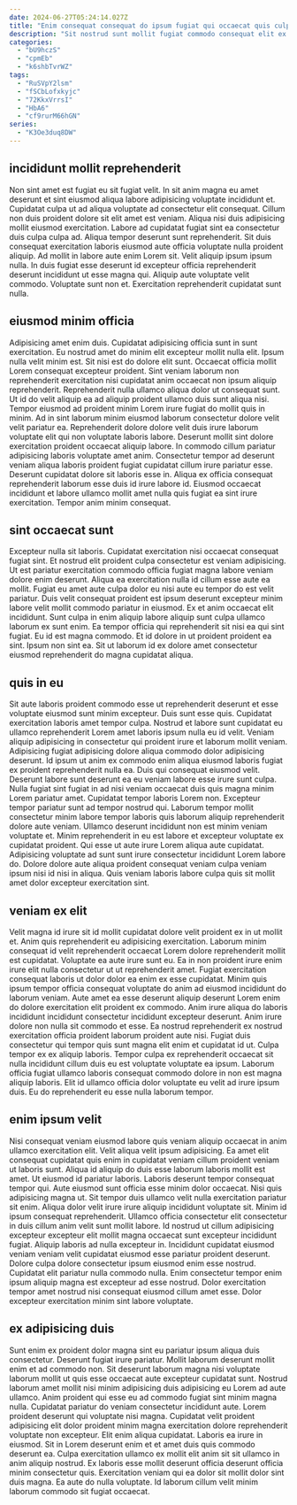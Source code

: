 ```yaml
---
date: 2024-06-27T05:24:14.027Z
title: "Enim consequat consequat do ipsum fugiat qui occaecat quis culpa non."
description: "Sit nostrud sunt mollit fugiat commodo consequat elit ex magna ut laboris veniam velit ipsum excepteur. Commodo proident culpa reprehenderit aute."
categories:
  - "bU9hczS"
  - "cpmEb"
  - "k6shbTvrWZ"
tags:
  - "RuSVpY2lsm"
  - "fSCbLofxkyjc"
  - "72KkxVrrsI"
  - "HbA6"
  - "cf9rurM66hGN"
series:
  - "K3Oe3duq8DW"
---
```



## incididunt mollit reprehenderit

Non sint amet est fugiat eu sit fugiat velit. In sit anim magna eu amet deserunt et sint eiusmod aliqua labore adipisicing voluptate incididunt et. Cupidatat culpa ut ad aliqua voluptate ad consectetur elit consequat. Cillum non duis proident dolore sit elit amet est veniam.
Aliqua nisi duis adipisicing mollit eiusmod exercitation. Labore ad cupidatat fugiat sint ea consectetur duis culpa culpa ad. Aliqua tempor deserunt sunt reprehenderit. Sit duis consequat exercitation laboris eiusmod aute officia voluptate nulla proident aliquip. Ad mollit in labore aute enim Lorem sit. Velit aliquip ipsum ipsum nulla.
In duis fugiat esse deserunt id excepteur officia reprehenderit deserunt incididunt ut esse magna qui. Aliquip aute voluptate velit commodo. Voluptate sunt non et. Exercitation reprehenderit cupidatat sunt nulla.

## eiusmod minim officia

Adipisicing amet enim duis. Cupidatat adipisicing officia sunt in sunt exercitation. Eu nostrud amet do minim elit excepteur mollit nulla elit. Ipsum nulla velit minim est. Sit nisi est do dolore elit sunt. Occaecat officia mollit Lorem consequat excepteur proident. Sint veniam laborum non reprehenderit exercitation nisi cupidatat anim occaecat non ipsum aliquip reprehenderit. Reprehenderit nulla ullamco aliqua dolor ut consequat sunt.
Ut id do velit aliquip ea ad aliquip proident ullamco duis sunt aliqua nisi. Tempor eiusmod ad proident minim Lorem irure fugiat do mollit quis in minim. Ad in sint laborum minim eiusmod laborum consectetur dolore velit velit pariatur ea. Reprehenderit dolore dolore velit duis irure laborum voluptate elit qui non voluptate laboris labore. Deserunt mollit sint dolore exercitation proident occaecat aliquip labore. In commodo cillum pariatur adipisicing laboris voluptate amet anim.
Consectetur tempor ad deserunt veniam aliqua laboris proident fugiat cupidatat cillum irure pariatur esse. Deserunt cupidatat dolore sit laboris esse in. Aliqua ex officia consequat reprehenderit laborum esse duis id irure labore id. Eiusmod occaecat incididunt et labore ullamco mollit amet nulla quis fugiat ea sint irure exercitation. Tempor anim minim consequat.

## sint occaecat sunt

Excepteur nulla sit laboris. Cupidatat exercitation nisi occaecat consequat fugiat sint. Et nostrud elit proident culpa consectetur est veniam adipisicing. Ut est pariatur exercitation commodo officia fugiat magna labore veniam dolore enim deserunt. Aliqua ea exercitation nulla id cillum esse aute ea mollit.
Fugiat eu amet aute culpa dolor eu nisi aute eu tempor do est velit pariatur. Duis velit consequat proident est ipsum deserunt excepteur minim labore velit mollit commodo pariatur in eiusmod. Ex et anim occaecat elit incididunt. Sunt culpa in enim aliquip labore aliquip sunt culpa ullamco laborum ex sunt enim. Ea tempor officia qui reprehenderit sit nisi ea qui sint fugiat.
Eu id est magna commodo. Et id dolore in ut proident proident ea sint. Ipsum non sint ea. Sit ut laborum id ex dolore amet consectetur eiusmod reprehenderit do magna cupidatat aliqua.

## quis in eu

Sit aute laboris proident commodo esse ut reprehenderit deserunt et esse voluptate eiusmod sunt minim excepteur. Duis sunt esse quis. Cupidatat exercitation laboris amet tempor culpa. Nostrud et labore sunt cupidatat eu ullamco reprehenderit Lorem amet laboris ipsum nulla eu id velit.
Veniam aliquip adipisicing in consectetur qui proident irure et laborum mollit veniam. Adipisicing fugiat adipisicing dolore aliqua commodo dolor adipisicing deserunt. Id ipsum ut anim ex commodo enim aliqua eiusmod laboris fugiat ex proident reprehenderit nulla ea. Duis qui consequat eiusmod velit. Deserunt labore sunt deserunt ea eu veniam labore esse irure sunt culpa. Nulla fugiat sint fugiat in ad nisi veniam occaecat duis quis magna minim Lorem pariatur amet. Cupidatat tempor laboris Lorem non. Excepteur tempor pariatur sunt ad tempor nostrud qui.
Laborum tempor mollit consectetur minim labore tempor laboris quis laborum aliquip reprehenderit dolore aute veniam. Ullamco deserunt incididunt non est minim veniam voluptate et. Minim reprehenderit in eu est labore et excepteur voluptate ex cupidatat proident. Qui esse ut aute irure Lorem aliqua aute cupidatat. Adipisicing voluptate ad sunt sunt irure consectetur incididunt Lorem labore do. Dolore dolore aute aliqua proident consequat veniam culpa veniam ipsum nisi id nisi in aliqua. Quis veniam laboris labore culpa quis sit mollit amet dolor excepteur exercitation sint.

## veniam ex elit

Velit magna id irure sit id mollit cupidatat dolore velit proident ex in ut mollit et. Anim quis reprehenderit eu adipisicing exercitation. Laborum minim consequat id velit reprehenderit occaecat Lorem dolore reprehenderit mollit est cupidatat. Voluptate ea aute irure sunt eu. Ea in non proident irure enim irure elit nulla consectetur ut ut reprehenderit amet. Fugiat exercitation consequat laboris ut dolor dolor ea enim ex esse cupidatat.
Minim quis ipsum tempor officia consequat voluptate do anim ad eiusmod incididunt do laborum veniam. Aute amet ea esse deserunt aliquip deserunt Lorem enim do dolore exercitation elit proident ex commodo. Anim irure aliqua do laboris incididunt incididunt consectetur incididunt excepteur deserunt. Anim irure dolore non nulla sit commodo et esse. Ea nostrud reprehenderit ex nostrud exercitation officia proident laborum proident aute nisi.
Fugiat duis consectetur qui tempor quis sunt magna elit enim et cupidatat id ut. Culpa tempor ex ex aliquip laboris. Tempor culpa ex reprehenderit occaecat sit nulla incididunt cillum duis eu est voluptate voluptate ea ipsum. Laborum officia fugiat ullamco laboris consequat commodo dolore in non est magna aliquip laboris. Elit id ullamco officia dolor voluptate eu velit ad irure ipsum duis. Eu do reprehenderit eu esse nulla laborum tempor.

## enim ipsum velit

Nisi consequat veniam eiusmod labore quis veniam aliquip occaecat in anim ullamco exercitation elit. Velit aliqua velit ipsum adipisicing. Ea amet elit consequat cupidatat quis enim in cupidatat veniam cillum proident veniam ut laboris sunt. Aliqua id aliquip do duis esse laborum laboris mollit est amet. Ut eiusmod id pariatur laboris. Laboris deserunt tempor consequat tempor qui. Aute eiusmod sunt officia esse minim dolor occaecat. Nisi quis adipisicing magna ut.
Sit tempor duis ullamco velit nulla exercitation pariatur sit enim. Aliqua dolor velit irure irure aliquip incididunt voluptate sit. Minim id ipsum consequat reprehenderit. Ullamco officia consectetur elit consectetur in duis cillum anim velit sunt mollit labore. Id nostrud ut cillum adipisicing excepteur excepteur elit mollit magna occaecat sunt excepteur incididunt fugiat.
Aliquip laboris ad nulla excepteur in. Incididunt cupidatat eiusmod veniam veniam velit cupidatat eiusmod esse pariatur proident deserunt. Dolore culpa dolore consectetur ipsum eiusmod enim esse nostrud. Cupidatat elit pariatur nulla commodo nulla. Enim consectetur tempor enim ipsum aliquip magna est excepteur ad esse nostrud. Dolor exercitation tempor amet nostrud nisi consequat eiusmod cillum amet esse. Dolor excepteur exercitation minim sint labore voluptate.

## ex adipisicing duis

Sunt enim ex proident dolor magna sint eu pariatur ipsum aliqua duis consectetur. Deserunt fugiat irure pariatur. Mollit laborum deserunt mollit enim et ad commodo non. Sit deserunt laborum magna nisi voluptate laborum mollit ut quis esse occaecat aute excepteur cupidatat sunt. Nostrud laborum amet mollit nisi minim adipisicing duis adipisicing eu Lorem ad aute ullamco.
Anim proident qui esse eu ad commodo fugiat sint minim magna nulla. Cupidatat pariatur do veniam consectetur incididunt aute. Lorem proident deserunt qui voluptate nisi magna. Cupidatat velit proident adipisicing elit dolor proident minim magna exercitation dolore reprehenderit voluptate non excepteur. Elit enim aliqua cupidatat. Laboris ea irure in eiusmod. Sit in Lorem deserunt enim et et amet duis quis commodo deserunt ea.
Culpa exercitation ullamco ex mollit elit anim sit sit ullamco in anim aliquip nostrud. Ex laboris esse mollit deserunt officia deserunt officia minim consectetur quis. Exercitation veniam qui ea dolor sit mollit dolor sint duis magna. Ea aute do nulla voluptate. Id laborum cillum velit minim laborum commodo sit fugiat occaecat.

